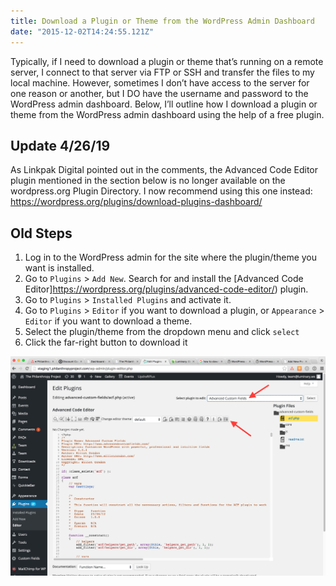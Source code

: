 ```yaml
---
title: Download a Plugin or Theme from the WordPress Admin Dashboard
date: "2015-12-02T14:24:55.121Z"
---
```


Typically, if I need to download a plugin or theme that’s running on a remote server, I connect to that server via FTP or SSH and transfer the files to my local machine. However, sometimes I don’t have access to the server for one reason or another, but I DO have the username and password to the WordPress admin dashboard. Below, I’ll outline how I download a plugin or theme from the WordPress admin dashboard using the help of a free plugin.

## Update 4/26/19

As Linkpak Digital pointed out in the comments, the Advanced Code Editor plugin mentioned in the section below is no longer available on the wordpress.org Plugin Directory. I now recommend using this one instead:
<https://wordpress.org/plugins/download-plugins-dashboard/>

## Old Steps
1. Log in to the WordPress admin for the site where the plugin/theme you want is installed.
1. Go to `Plugins` > `Add New`. Search for and install the [Advanced Code Editor]https://wordpress.org/plugins/advanced-code-editor/) plugin.
1. Go to `Plugins` > `Installed Plugins` and activate it.
1. Go to `Plugins` > `Editor` if you want to download a plugin, or `Appearance` > `Editor` if you want to download a theme.
1. Select the plugin/theme from the dropdown menu and click `select`
1. Click the far-right button to download it

![Advanced Code Editor screenshot](./advanced-code-editor.png)